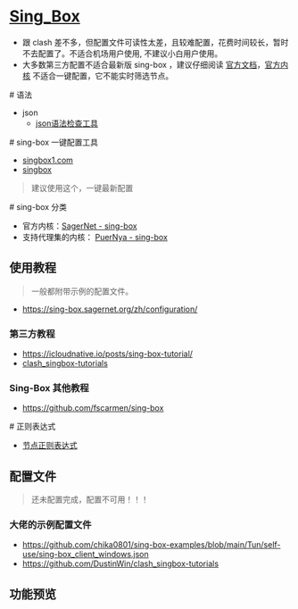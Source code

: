 # [Sing_Box](https://github.com/SagerNet/sing-box)

- 跟 clash 差不多，但配置文件可读性太差，且较难配置，花费时间较长，暂时不去配置了。不适合机场用户使用, 不建议小白用户使用。
- 大多数第三方配置不适合最新版 sing-box ，建议仔细阅读 [官方文档](https://sing-box.sagernet.org/zh/configuration/)，[官方内核](https://github.com/SagerNet/sing-box) 不适合一键配置，它不能实时筛选节点。

\# 语法
- json 
	- [json语法检查工具](https://www.jyshare.com/front-end/53/)

\# sing-box 一键配置工具
- [singbox1.com](https://singbox1.com/)
- [singbox](https://cconfig.cc/singbox/)
> 建议使用这个，一键最新配置 

\# sing-box 分类
- 官方内核：[SagerNet - sing-box](https://github.com/SagerNet/sing-box)
- 支持代理集的内核： [PuerNya - sing-box](https://github.com/PuerNya/sing-box/tree/riolu?tab=readme-ov-file)

## 使用教程
> 一般都附带示例的配置文件。
- https://sing-box.sagernet.org/zh/configuration/
### 第三方教程
- https://icloudnative.io/posts/sing-box-tutorial/
- [clash_singbox-tutorials](https://github.com/DustinWin/clash_singbox-tutorials/blob/main/%E6%95%99%E7%A8%8B%E5%90%88%E9%9B%86/sing-box/%E5%9F%BA%E7%A1%80%E7%AF%87/%E7%94%9F%E6%88%90%E5%B8%A6%E6%9C%89%E8%87%AA%E5%AE%9A%E4%B9%89%E5%87%BA%E7%AB%99%E5%92%8C%E8%A7%84%E5%88%99%E7%9A%84%20sing-box%20%E9%85%8D%E7%BD%AE%E6%96%87%E4%BB%B6%E7%9B%B4%E9%93%BE-ruleset%20%E6%96%B9%E6%A1%88.md)
### Sing-Box 其他教程
- https://github.com/fscarmen/sing-box

\# 正则表达式
- [节点正则表达式](https://github.com/LaolunsiG/XiaoE_PCR/blob/main/Config_File/%E8%8A%82%E7%82%B9%E7%9A%84%E6%AD%A3%E5%88%99%E8%A1%A8%E8%BE%BE%E5%BC%8F.md)

## 配置文件
> 还未配置完成，配置不可用！！！
  
### 大佬的示例配置文件
- https://github.com/chika0801/sing-box-examples/blob/main/Tun/self-use/sing-box_client_windows.json
- https://github.com/DustinWin/clash_singbox-tutorials

## 功能预览


